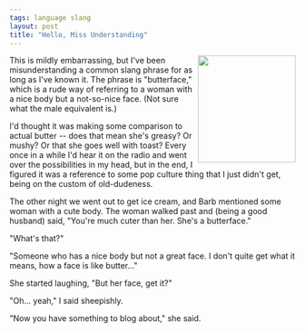 ```yaml
---
tags: language slang
layout: post
title: "Hello, Miss Understanding"
---
```




<p><a href="http://www.thepopcornfactory.com/smiley-face-butter-cookies.product.252267.70011"><img
src="http://www.thepopcornfactory.com/wcsstore/ThePopcornFactory/images/catalog/31106z.jpg"
align="right" width="172" height="189" border="0" /></a></p>

<p>This is mildly embarrassing, but I've been misunderstanding a
common slang phrase for as long as I've known it. The phrase is
"butterface," which is a rude way of referring to a woman with a
nice body but a not-so-nice face. (Not sure what the male
equivalent is.)</p>

<p>I'd thought it was making some comparison to actual butter --
does that mean she's greasy? Or mushy? Or that she goes well with
toast? Every once in a while I'd hear it on the radio and went
over the possibilities in my head, but in the end, I figured it
was a reference to some pop culture thing that I just didn't get,
being on the custom of old-dudeness.</p>

<p>The other night we went out to get ice cream, and Barb
mentioned some woman with a cute body. The woman walked past and
(being a good husband) said, "You're much cuter than her. She's a
butterface."</p>

<p>"What's that?"</p>

<p>"Someone who has a nice body but not a great face. I don't
quite get what it means, how a face is like butter..."</p>

<p>She started laughing, "But her face, get it?"</p>

<p>"Oh... yeah," I said sheepishly.</p>

<p>"Now you have something to blog about," she said.</p>



